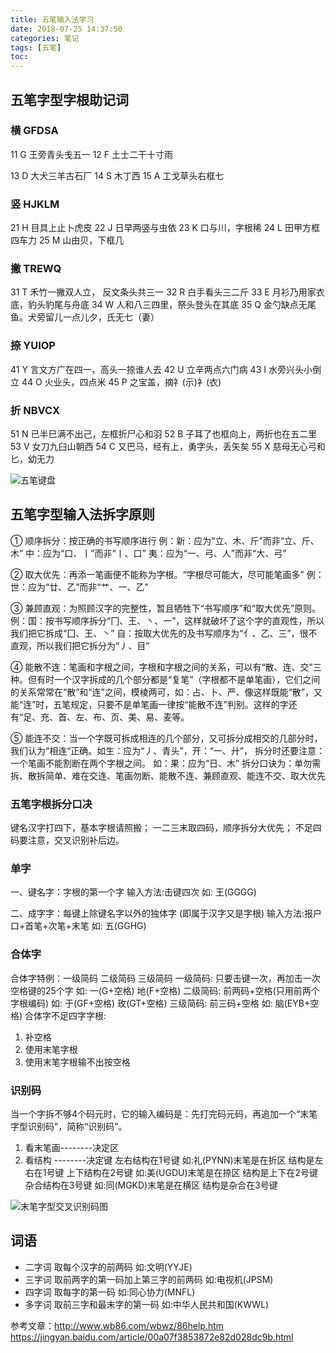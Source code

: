 ```yaml
---
title: 五笔输入法学习
date: 2018-07-25 14:37:50
categories: 笔记
tags: [五笔]
toc: 
---
```


## 五笔字型字根助记词
### 横 GFDSA
11 G 王旁青头戋五一
12 F 土士二干十寸雨
<!--more-->
13 D 大犬三羊古石厂
14 S 木丁西
15 A 工戈草头右框七

### 竖 HJKLM
21 H 目具上止卜虎皮
22 J 日早两竖与虫依
23 K 口与川，字根稀
24 L 田甲方框四车力
25 M 山由贝，下框几

### 撇 TREWQ
31 T 禾竹一撇双人立， 反文条头共三一
32 R 白手看头三二斤
33 E 月衫乃用家衣底，豹头豹尾与舟底
34 W 人和八三四里，祭头登头在其底
35 Q  金勺缺点无尾鱼。犬旁留儿一点儿夕，氏无七（妻）

### 捺 YUIOP
41 Y 言文方广在四一，高头一捺谁人去
42 U 立辛两点六门病
43 I 水旁兴头小倒立
44 O 火业头，四点米
45 P 之宝盖，摘礻(示)衤(衣)

### 折 NBVCX
51 N 已半巳满不出己，左框折尸心和羽
52 B 子耳了也框向上，两折也在五二里
53 V 女刀九臼山朝西
54 C 又巴马，经有上，勇字头，丢矢矣
55 X 慈母无心弓和匕，幼无力

![五笔键盘](/assets/20180725_wubi/wubi.gif)


## 五笔字型输入法拆字原则

① 顺序拆分：按正确的书写顺序进行 
例：新：应为“立、木、斤”而非“立、斤、木” 
中：应为“口、丨”而非“丨、口” 
夷：应为“一、弓、人”而非“大、弓” 

② 取大优先：再添一笔画便不能称为字根。“字根尽可能大，尽可能笔画多” 
例：世：应为“廿、乙”而非“艹、一、乙” 

③ 兼顾直观：为照顾汉字的完整性，暂且牺牲下“书写顺序”和“取大优先”原则。 
例：国：按书写顺序拆分“冂、王、丶、一”，这样就破坏了这个字的直观性，所以我们把它拆成“囗、王、丶” 
自：按取大优先的及书写顺序为“亻、乙、三”，很不直观，所以我们把它拆分为“丿、目” 

④ 能散不连：笔画和字根之间，字根和字根之间的关系，可以有“散、连、交”三种。但有时一个汉字拆成的几个部分都是“复笔”（字根都不是单笔画），它们之间的关系常常在“散”和“连”之间，模棱两可，如：占、卜、严、像这样既能“散”，又能“连”时，五笔规定，只要不是单笔画一律按“能散不连”判别。这样的字还有“足、充、首、左、布、页、美、易、麦等。 

⑤ 能连不交：当一个字既可拆成相连的几个部分，又可拆分成相交的几部分时，我们认为“相连“正确。如生：应为“丿、青头”，开：“一、廾”， 拆分时还要注意：一个笔画不能割断在两个字根之间。 
如：果：应为“日、木” 
拆分口诀为：单勿需拆、散拆简单、难在交连、笔画勿断、能散不连、兼顾直观、能连不交、取大优先

### 五笔字根拆分口决
键名汉字打四下，基本字根请照搬；
一二三末取四码，顺序拆分大优先；
不足四码要注意，交叉识别补后边。

### 单字
一、键名字：字根的第一个字
输入方法:击键四次    如: 王(GGGG)

二、成字字：每键上除键名字以外的独体字 (即属于汉字又是字根)
输入方法:报户口+首笔+次笔+末笔    如: 五(GGHG)

### 合体字
合体字特例：一级简码 二级简码 三级简码
一级简码: 只要击键一次，再加击一次空格键的25个字
如: 一(G+空格) 地(F+空格)
二级简码: 前两码+空格(只用前两个字根编码)
如: 于(GF+空格) 玫(GT+空格)
三级简码: 前三码+空格
如: 脑(EYB+空格)
合体字不足四字字根:
1. 补空格 
2. 使用末笔字根
3. 使用末笔字根输不出按空格

### 识别码
当一个字拆不够4个码元时，它的输入编码是：先打完码元码，再追加一个“末笔字型识别码”，简称“识别码”。
1. 看末笔画--------决定区
2. 看结构  --------决定键
左右结构在1号键
如:礼(PYNN)末笔是在折区 结构是左右在1号键
上下结构在2号键
如:美(UGDU)末笔是在捺区 结构是上下在2号键
杂合结构在3号键
如:同(MGKD)末笔是在横区 结构是杂合在3号键


![末笔字型交叉识别码图](/assets/20180725_wubi/wubi1.jpg)
## 词语
* 二字词
取每个汉字的前两码
如:文明(YYJE)
* 三字词
取前两字的第一码加上第三字的前两码
如:电视机(JPSM)
* 四字词
取每字的第一码
如:同心协力(MNFL)
* 多字词
取前三字和最末字的第一码
如:中华人民共和国(KWWL)


参考文章：http://www.wb86.com/wbwz/86help.htm
https://jingyan.baidu.com/article/00a07f3853872e82d028dc9b.html
